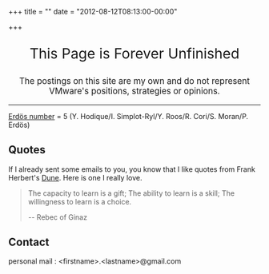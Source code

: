 +++
title = ""
date = "2012-08-12T08:13:00-00:00"

+++

<p style="text-align: center; font-size: 200%;">This Page is Forever Unfinished</p>


<p style="text-align: center; font-size: 120%;">The postings on this site are my own and do not represent VMware's positions, strategies or opinions.</p>

---

[Erdös number](http://www.oakland.edu/enp/) = 5 (Y. Hodique/I. Simplot-Ryl/Y. Roos/R. Cori/S. Moran/P. Erdös)

## Quotes

If I already sent some emails to you, you know that I like quotes from Frank Herbert's [Dune](http://www.dunenovels.com/). Here is one I really love.

> The capacity to learn is a gift; The ability to learn is a skill; The willingness to learn is a choice.
>
> -- Rebec of Ginaz


## Contact

personal mail : \<firstname\>.\<lastname\>@gmail.com


